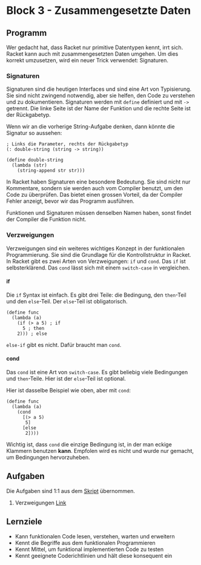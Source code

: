 # Block 3 - Zusammengesetzte Daten

## Programm

Wer gedacht hat, dass Racket nur primitive Datentypen kennt, irrt sich. Racket kann auch mit zusammengesetzten Daten umgehen. Um dies korrekt umzusetzen, wird ein neuer Trick verwendet: Signaturen.

### Signaturen

Signaturen sind die heutigen Interfaces und sind eine Art von Typisierung. Sie sind nicht zwingend notwendig, aber sie helfen, den Code zu verstehen und zu dokumentieren. Signaturen werden mit `define` definiert und mit `->` getrennt. Die linke Seite ist der Name der Funktion und die rechte Seite ist der Rückgabetyp.

Wenn wir an die vorherige String-Aufgabe denken, dann könnte die Signatur so aussehen:

```racket
; Links die Parameter, rechts der Rückgabetyp
(: double-string (string -> string))

(define double-string
  (lambda (str)
    (string-append str str)))
```

In Racket haben Signaturen eine besondere Bedeutung. Sie sind nicht nur Kommentare, sondern sie werden auch vom Compiler benutzt, um den Code zu überprüfen. Das bietet einen grossen Vorteil, da der Compiler Fehler anzeigt, bevor wir das Programm ausführen.

Funktionen und Signaturen müssen denselben Namen haben, sonst findet der Compiler die Funktion nicht.

### Verzweigungen

Verzweigungen sind ein weiteres wichtiges Konzept in der funktionalen Programmierung. Sie sind die Grundlage für die Kontrollstruktur in Racket. In Racket gibt es zwei Arten von Verzweigungen: `if` und `cond`. Das `if` ist selbsterklärend. Das `cond` lässt sich mit einem `switch-case` in vergleichen.

#### if

Die `if` Syntax ist einfach. Es gibt drei Teile: die Bedingung, den `then`-Teil und den `else`-Teil. Der `else`-Teil ist obligatorisch.

```racket
(define func
  (lambda (a)
    (if (> a 5) ; if
      5 ; then
    2))) ; else
```

`else-if` gibt es nicht. Dafür braucht man `cond`.

#### cond

Das `cond` ist eine Art von `switch-case`. Es gibt beliebig viele Bedingungen und `then`-Teile. Hier ist der `else`-Teil ist optional.

Hier ist dasselbe Beispiel wie oben, aber mit `cond`:

```racket
(define func
  (lambda (a)
    (cond
      [(> a 5)
       5]
      [else
       2])))
```

Wichtig ist, dass `cond` die einzige Bedingung ist, in der man eckige Klammern benutzen **kann**. Empfolen wird es nicht und wurde nur gemacht, um Bedingungen hervorzuheben.

## Aufgaben

Die Aufgaben sind 1:1 aus dem [Skript](../Skript.pdf) übernommen.

1. Verzweigungen [Link](../Tasks/2.13_MinMaxVerzweigungen.md)

## Lernziele

- Kann funktionalen Code lesen, verstehen, warten und erweitern
- Kennt die Begriffe aus dem funktionalen Programmieren
- Kennt Mittel, um funktional implementierten Code zu testen
- Kennt geeignete Coderichtlinien und hält diese konsequent ein
